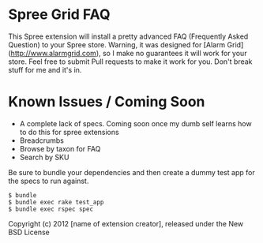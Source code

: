 Spree Grid FAQ
=========
This Spree extension will install a pretty advanced FAQ (Frequently Asked Question) to your Spree store.  Warning, it was designed for [Alarm Grid] (http://www.alarmgrid.com), so I make no guarantees it will work for your store.  Feel free to submit Pull requests to make it work for you.  Don't break stuff for me and it's in.

Known Issues / Coming Soon
=========
* A complete lack of specs.  Coming soon once my dumb self learns how to do this for spree extensions
* Breadcrumbs
* Browse by taxon for FAQ
* Search by SKU


Be sure to bundle your dependencies and then create a dummy test app for the specs to run against.

    $ bundle
    $ bundle exec rake test_app
    $ bundle exec rspec spec

Copyright (c) 2012 [name of extension creator], released under the New BSD License
